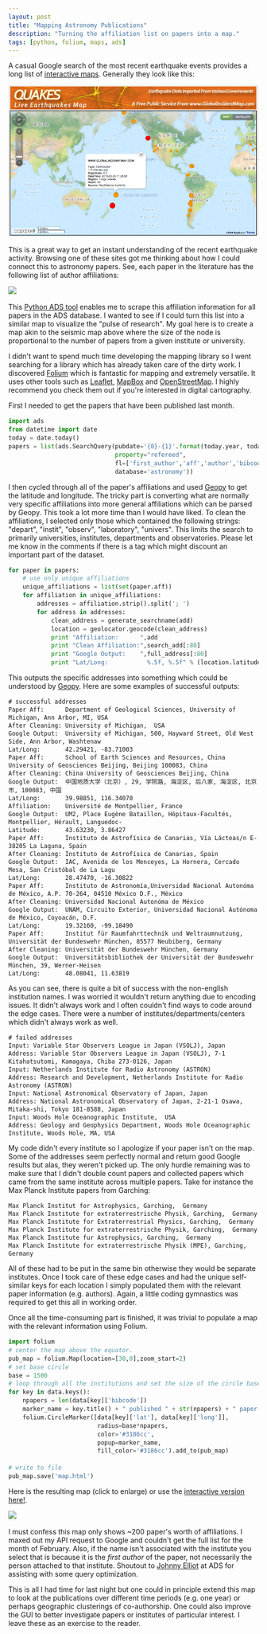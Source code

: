 ```yaml
---
layout: post
title: "Mapping Astronomy Publications"
description: "Turning the affiliation list on papers into a map."
tags: [python, folium, maps, ads]
---
```


A casual Google search of the most recent earthquake events provides a long list of [interactive maps]((http://quakes.globalincidentmap.com/)). Generally they look like this:

![Quake Map](/assets/paperquake/quakemap.png "Quake Map")

This is a great way to get an instant understanding of the recent earthquake activity. Browsing one of these sites got me thinking about how I could connect this to astronomy papers. See, each paper in the literature has the following list of author affiliations:

[<img src="http://www.brendangriffen.com/assets/paperquake/aff.png">](http://adsabs.harvard.edu/cgi-bin/bib_query?arXiv:1509.01255)

This [Python ADS tool](https://github.com/andycasey/ads) enables me to scrape this affiliation information for all papers in the ADS database. I wanted to see if I could turn this list into a similar map to visualize the "pulse of research". My goal here is to create a map akin to the seismic map above where the size of the node is proportional to the number of papers from a given institute or university. 

I didn't want to spend much time developing the mapping library so I went searching for a library which has already taken care of the dirty work. I discovered [Folium](https://github.com/python-visualization/folium) which is fantastic for mapping and extremely versatile. It uses other tools such as [Leaflet](http://leafletjs.com/), [MapBox](https://www.mapbox.com/) and [OpenStreetMap](https://www.openstreetmap.org/#map=5/51.500/-0.100). I highly recommend you check them out if you're interested in digital cartography.

First I needed to get the papers that have been published last month.

```python
import ads
from datetime import date
today = date.today()
papers = list(ads.SearchQuery(pubdate='{0}-{1}'.format(today.year, today.month-1), 
                              property="refereed",
                              fl=['first_author','aff','author','bibcode'],
                              database='astronomy'))
```

I then cycled through all of the paper's affiliations and used [Geopy](https://github.com/geopy/geopy.git) to get the latitude and longitude. The tricky part is converting what are normally very specific affiliations into more general affiliations which can be parsed by Geopy. This took a lot more time than I would have liked. To clean the affiliations, I selected only those which contained the following strings: "depart", "instit", "observ", "laboratory", "univers". This limits the search to primarily universities, institutes, departments and observatories. Please let me know in the comments if there is a tag which might discount an important part of the dataset.

```python
for paper in papers:
    # use only unique affiliations
    unique_affiliations = list(set(paper.aff))
    for affiliation in unique_affiliations:
        addresses = affiliation.strip().split('; ')
        for address in addresses:
            clean_address = generate_searchname(add)
            location = geolocator.geocode(clean_address)
            print "Affiliation:      ",add
            print "Clean Affiliation:",search_add[:80]
            print "Google Output:    ",full_address[:80]
            print "Lat/Long:           %.5f, %.5f" % (location.latitude, location.longitude)
```

This outputs the specific addresses into something which could be understood by [Geopy](https://github.com/geopy/geopy.git). Here are some examples of successful outputs:

```text
# successful addresses
Paper Aff:      Department of Geological Sciences, University of Michigan, Ann Arbor, MI, USA
After Cleaning: University of Michigan,  USA
Google Output:  University of Michigan, 500, Hayward Street, Old West Side, Ann Arbor, Washtenaw
Lat/Long:       42.29421, -83.71003
Paper Aff:      School of Earth Sciences and Resources, China University of Geosciences Beijing, Beijing 100083, China
After Cleaning: China University of Geosciences Beijing, China
Google Output:  中国地质大学（北京）, 29, 学院路, 海淀区, 后八家, 海淀区, 北京市, 100083, 中国
Lat/Long:       39.98851, 116.34070
Affiliation:    Université de Montpellier, France
Google Output:  UM2, Place Eugène Bataillon, Hôpitaux-Facultés, Montpellier, Hérault, Languedoc-
Latitude:       43.63230, 3.86427
Paper Aff:      Instituto de Astrofísica de Canarias, Vía Lácteas/n E-38205 La Laguna, Spain
After Cleaning: Instituto de Astrofísica de Canarias, Spain
Google Output:  IAC, Avenida de los Menceyes, La Hornera, Cercado Mesa, San Cristóbal de La Lagu
Lat/Long:       28.47470, -16.30822
Paper Aff:      Instituto de Astronomía,Universidad Nacional Autonóma de México, A.P. 70-264, 04510 México D.F., México
After Cleaning: Universidad Nacional Autonóma de México
Google Output:  UNAM, Circuito Exterior, Universidad Nacional Autónoma de México, Coyoacán, D.F.
Lat/Long:       19.32160, -99.18490
Paper Aff:      Institut für Raumfahrttechnik und Weltraumnutzung, Universität der Bundeswehr München, 85577 Neubiberg, Germany
After Cleaning: Universität der Bundeswehr München, Germany
Google Output:  Universitätsbibliothek der Universität der Bundeswehr München, 39, Werner-Heisen
Lat/Long:       48.08041, 11.63819
```

As you can see, there is quite a bit of success with the non-english institution names. I was worried it wouldn't return anything due to encoding issues. It didn't always work and I often couldn't find ways to code around the edge cases. There were a number of institutes/departments/centers which didn't always work as well.

```text
# failed addresses
Input: Variable Star Observers League in Japan (VSOLJ), Japan
Address: Variable Star Observers League in Japan (VSOLJ), 7-1 Kitahatsutomi, Kamagaya, Chiba 273-0126, Japan
Input: Netherlands Institute for Radio Astronomy (ASTRON)
Address: Research and Development, Netherlands Institute for Radio Astronomy (ASTRON)
Input: National Astronomical Observatory of Japan, Japan
Address: National Astronomical Observatory of Japan, 2-21-1 Osawa, Mitaka-shi, Tokyo 181-8588, Japan
Input: Woods Hole Oceanographic Institute,  USA
Address: Geology and Geophysics Department, Woods Hole Oceanographic Institute, Woods Hole, MA, USA
```

My code didn't every institute so I apologize if your paper isn't on the map. Some of the addresses seem perfectly normal and return good Google results but alas, they weren't picked up. The only hurdle remaining was to make sure that I didn't double count papers and collected papers which came from the same institute across multiple papers. Take for instance the Max Planck Institute papers from Garching:

```text
Max Planck Institut for Astrophysics, Garching,  Germany
Max Planck Institute for extraterrestrische Physik, Garching,  Germany
Max Planck Institute for Extraterrestrial Physics, Garching,  Germany
Max Planck Institute for extraterrestrische Physik, Garching,  Germany
Max Planck Institute fur Astrophysics, Garching,  Germany
Max Planck Institute for extraterrestrische Physik (MPE), Garching,  Germany
```

All of these had to be put in the same bin otherwise they would be separate institutes.  Once I took care of these edge cases and had the unique self-similar keys for each location I simply populated them with the relevant paper information (e.g. authors). Again, a little coding gymnastics was required to get this all in working order.

Once all the time-consuming part is finished, it was trivial to populate a map with the relevant information using Folium.

```python
import folium
# center the map above the equator.
pub_map = folium.Map(location=[30,0],zoom_start=2)
# set base circle
base = 1500
# loop through all the institutions and set the size of the circle based on the number of papers
for key in data.keys():    
    npapers = len(data[key]['bibcode'])
    marker_name = key.title() + " published " + str(npapers) + " paper(s)"
    folium.CircleMarker([data[key]['lat'], data[key]['long']],
                         radius=base*npapers,
                         color='#3186cc',
                         popup=marker_name,
                         fill_color='#3186cc').add_to(pub_map)

# write to file
pub_map.save('map.html') 
```
Here is the resulting map (click to enlarge) or use the [interactive version here!](/assets/paperquake/map.html "Paper Quake!").

[<img src="http://www.brendangriffen.com/assets/paperquake/paperquake.png">](http://brendangriffen.com/assets/paperquake/paperquake.png)

I must confess this map only shows ~200 paper's worth of affiliations. I maxed out my API request to Google and couldn't get the full list for the month of February. Also, if the name isn't associated with the institute you select that is because it is the *first author* of the paper, not necessarily the person attached to that institute. Shoutout to [Johnny Elliot](mailto:"jonathan.elliott@cfa.harvard.edu") at ADS for assisting with some query optimization.

This is all I had time for last night but one could in principle extend this map to look at the publications over different time periods (e.g. one year) or perhaps geographic clusterings of co-authorship. One could also improve the GUI to better investigate papers or institutes of particular interest. I leave these as an exercise to the reader. 
